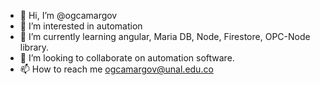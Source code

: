 - 👋 Hi, I’m @ogcamargov
- 👀 I’m interested in automation
- 🌱 I’m currently learning angular, Maria DB, Node, Firestore, OPC-Node library. 
- 💞️ I’m looking to collaborate on automation software.
- 📫 How to reach me ogcamargov@unal.edu.co

<!---
ogcamargov/ogcamargov is a ✨ special ✨ repository because its `README.md` (this file) appears on your GitHub profile.
You can click the Preview link to take a look at your changes.
--->

